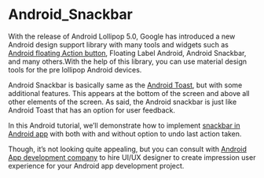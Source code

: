 # Android_Snackbar

With the release of Android Lollipop 5.0, Google has introduced a new Android design support library with many tools and widgets such as [Android floating Action button](https://www.spaceotechnologies.com/create-floating-action-button-android-example/), Floating Label Android, Android Snackbar, and many others.With the help of this library, you can use material design tools for the pre lollipop Android devices.

Android Snackbar is basically same as the [Android Toast](https://www.spaceotechnologies.com/android-toast-message-example/), but with some additional features. This appears at the bottom of the screen and above all other elements of the screen. As said, the Android snackbar is just like Android Toast that has an option for user feedback.

In this Android tutorial, we’ll demonstrate how to implement [snackbar in Android app](https://www.spaceotechnologies.com/android-snackbar-example/) with both with and without option to undo last action taken.

Though, it’s not looking quite appealing, but you can consult with [Android App development company](https://www.spaceotechnologies.com/android-app-development/) to hire UI/UX designer to create impression user experience for your Android app development project.
